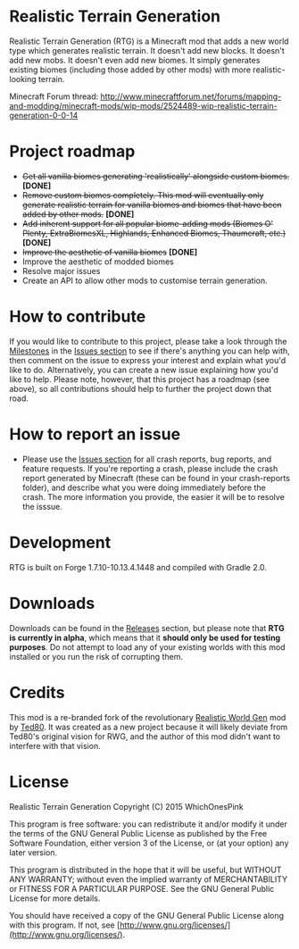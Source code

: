 # Realistic Terrain Generation
Realistic Terrain Generation (RTG) is a Minecraft mod that adds a new world type which generates realistic terrain. It doesn't add new blocks. It doesn't add new mobs. It doesn't even add new biomes. It simply generates existing biomes (including those added by other mods) with more realistic-looking terrain.

Minecraft Forum thread: http://www.minecraftforum.net/forums/mapping-and-modding/minecraft-mods/wip-mods/2524489-wip-realistic-terrain-generation-0-0-14

# Project roadmap
* ~~Get all vanilla biomes generating 'realistically' alongside custom biomes.~~ **[DONE]**
* ~~Remove custom biomes completely. This mod will eventually only generate realistic terrain for vanilla biomes and biomes that have been added by other mods.~~ **[DONE]**
* ~~Add inherent support for all popular biome-adding mods (Biomes O' Plenty, ExtraBiomesXL, Highlands, Enhanced Biomes, Thaumcraft, etc.)~~ **[DONE]**
* ~~Improve the aesthetic of vanilla biomes~~ **[DONE]**
* Improve the aesthetic of modded biomes
* Resolve major issues
* Create an API to allow other mods to customise terrain generation.

# How to contribute
If you would like to contribute to this project, please take a look through the [Milestones](https://github.com/Team-RTG/Realistic-Terrain-Generation/milestones) in the [Issues section](https://github.com/Team-RTG/Realistic-Terrain-Generation/issues) to see if there's anything you can help with, then comment on the issue to express your interest and explain what you'd like to do. Alternatively, you can create a new issue explaining how you'd like to help. Please note, however, that this project has a roadmap (see above), so all contributions should help to further the project down that road.

# How to report an issue
* Please use the [Issues section](https://github.com/Team-RTG/Realistic-Terrain-Generation/issues) for all crash reports, bug reports, and feature requests. If you're reporting a crash, please include the crash report generated by Minecraft (these can be found in your crash-reports folder), and describe what you were doing immediately before the crash. The more information you provide, the easier it will be to resolve the isssue.

# Development
RTG is built on Forge 1.7.10-10.13.4.1448 and compiled with Gradle 2.0.

# Downloads
Downloads can be found in the [Releases](https://github.com/Team-RTG/Realistic-Terrain-Generation/releases) section, but please note that **RTG is currently in alpha**, which means that it **should only be used for testing purposes**. Do not attempt to load any of your existing worlds with this mod installed or you run the risk of corrupting them.

# Credits
This mod is a re-branded fork of the revolutionary [Realistic World Gen](https://github.com/Ted80-Minecraft-Mods/Realistic-World-Gen) mod by [Ted80](https://github.com/Ted80-Minecraft-Mods). It was created as a new project because it will likely deviate from Ted80's original vision for RWG, and the author of this mod didn't want to interfere with that vision.

# License
Realistic Terrain Generation
Copyright (C) 2015 WhichOnesPink

This program is free software: you can redistribute it and/or modify it under the terms of the GNU General Public License as published by the Free Software Foundation, either version 3 of the License, or (at your option) any later version.

This program is distributed in the hope that it will be useful, but WITHOUT ANY WARRANTY; without even the implied warranty of MERCHANTABILITY or FITNESS FOR A PARTICULAR PURPOSE. See the GNU General Public License for more details.

You should have received a copy of the GNU General Public License along with this program. If not, see [http://www.gnu.org/licenses/](http://www.gnu.org/licenses/).
